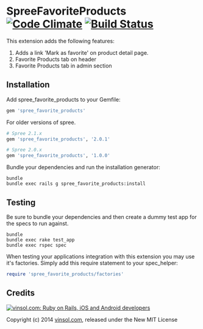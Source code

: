 SpreeFavoriteProducts [![Code Climate](https://codeclimate.com/github/vinsol/spree_favorite_products.png)](https://codeclimate.com/github/vinsol/spree_favorite_products) [![Build Status](https://travis-ci.org/vinsol/spree_favorite_products.png?branch=master)](https://travis-ci.org/vinsol/spree_favorite_products)
=====================

This extension adds the following features:

1. Adds a link 'Mark as favorite' on product detail page.
2. Favorite Products tab on header
3. Favorite Products tab in admin section 

Installation
------------

Add spree_favorite_products to your Gemfile:

```ruby
gem 'spree_favorite_products'
```

For older versions of spree.

```ruby
# Spree 2.1.x
gem 'spree_favorite_products', '2.0.1'
```

```ruby
# Spree 2.0.x
gem 'spree_favorite_products', '1.0.0'
```

Bundle your dependencies and run the installation generator:

```shell
bundle
bundle exec rails g spree_favorite_products:install
```

Testing
-------

Be sure to bundle your dependencies and then create a dummy test app for the specs to run against.

```shell
bundle
bundle exec rake test_app
bundle exec rspec spec
```

When testing your applications integration with this extension you may use it's factories.
Simply add this require statement to your spec_helper:

```ruby
require 'spree_favorite_products/factories'
```

Credits
-------

[![vinsol.com: Ruby on Rails, iOS and Android developers](http://vinsol.com/vin_logo.png "Ruby on Rails, iOS and Android developers")](http://vinsol.com)

Copyright (c) 2014 [vinsol.com](http://vinsol.com "Ruby on Rails, iOS and Android developers"), released under the New MIT License
